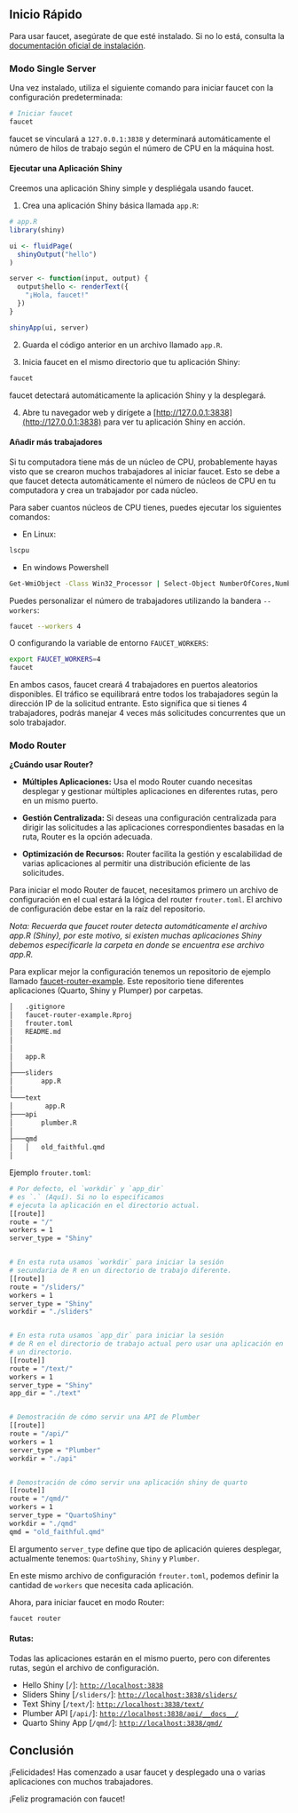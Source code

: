 ## Inicio Rápido

Para usar faucet, asegúrate de que esté instalado. Si no lo está, consulta la [documentación oficial de instalación](./install.md).

### Modo Single Server

Una vez instalado, utiliza el siguiente comando para iniciar faucet con la configuración predeterminada:

```bash
# Iniciar faucet
faucet
```

faucet se vinculará a `127.0.0.1:3838` y determinará automáticamente el número de hilos de trabajo según el número de CPU en la máquina host.

#### Ejecutar una Aplicación Shiny

Creemos una aplicación Shiny simple y despliégala usando faucet.

1. Crea una aplicación Shiny básica llamada `app.R`:

```R
# app.R
library(shiny)

ui <- fluidPage(
  shinyOutput("hello")
)

server <- function(input, output) {
  output$hello <- renderText({
    "¡Hola, faucet!"
  })
}

shinyApp(ui, server)
```

2. Guarda el código anterior en un archivo llamado `app.R`.

3. Inicia faucet en el mismo directorio que tu aplicación Shiny:

```bash
faucet
```

faucet detectará automáticamente la aplicación Shiny y la desplegará.

4. Abre tu navegador web y dirígete a [http://127.0.0.1:3838](http://127.0.0.1:3838) para ver tu aplicación Shiny en acción.

#### Añadir más trabajadores

Si tu computadora tiene más de un núcleo de CPU, probablemente hayas visto que se crearon muchos trabajadores al iniciar faucet. Esto se debe a que faucet detecta automáticamente el número de núcleos de CPU en tu computadora y crea un trabajador por cada núcleo.

Para saber cuantos núcleos de CPU tienes, puedes ejecutar los siguientes comandos:

- En Linux:
```bash
lscpu
```

- En windows Powershell

```bash
Get-WmiObject -Class Win32_Processor | Select-Object NumberOfCores,NumberOfLogicalProcessors
```

Puedes personalizar el número de trabajadores utilizando la bandera `--workers`:

```bash
faucet --workers 4
```

O configurando la variable de entorno `FAUCET_WORKERS`:

```bash
export FAUCET_WORKERS=4
faucet
```

En ambos casos, faucet creará 4 trabajadores en puertos aleatorios disponibles. El tráfico se equilibrará entre todos los trabajadores según la dirección IP de la solicitud entrante. Esto significa que si tienes 4 trabajadores, podrás manejar 4 veces más solicitudes concurrentes que un solo trabajador.

### Modo Router

**¿Cuándo usar Router?**

- **Múltiples Aplicaciones:** Usa el modo Router cuando necesitas desplegar y gestionar múltiples aplicaciones en diferentes rutas, pero en un mismo puerto.

- **Gestión Centralizada:** Si deseas una configuración centralizada para dirigir las solicitudes a las aplicaciones correspondientes basadas en la ruta, Router es la opción adecuada.

- **Optimización de Recursos:** Router facilita la gestión y escalabilidad de varias aplicaciones al permitir una distribución eficiente de las solicitudes.

Para iniciar el modo Router de faucet, necesitamos primero un archivo de configuración en el cual estará la lógica del router `frouter.toml`. El archivo de configuración debe estar en la raíz del repositorio. 

*Nota: Recuerda que faucet router detecta automáticamente el archivo app.R (Shiny), por este motivo, si existen muchas aplicaciones Shiny debemos especificarle la carpeta en donde se encuentra ese archivo app.R.*

Para explicar mejor la configuración tenemos un repositorio de ejemplo llamado [faucet-router-example](https://github.com/ixpantia/faucet-router-example). Este repositorio tiene diferentes aplicaciones (Quarto, Shiny y Plumper) por carpetas. 

```bash
│   .gitignore
│   faucet-router-example.Rproj
│   frouter.toml
│   README.md
│   
│   
│   app.R
│
├───sliders
│       app.R
│
└───text
│        app.R
├───api
│       plumber.R
│
├───qmd
│   │   old_faithful.qmd
│
```

Ejemplo `frouter.toml`:

```sh
# Por defecto, el `workdir` y `app_dir`
# es `.` (Aquí). Si no lo especificamos
# ejecuta la aplicación en el directorio actual.
[[route]]
route = "/"
workers = 1
server_type = "Shiny"


# En esta ruta usamos `workdir` para iniciar la sesión
# secundaria de R en un directorio de trabajo diferente.
[[route]]
route = "/sliders/"
workers = 1
server_type = "Shiny"
workdir = "./sliders"


# En esta ruta usamos `app_dir` para iniciar la sesión
# de R en el directorio de trabajo actual pero usar una aplicación en
# un directorio.
[[route]]
route = "/text/"
workers = 1
server_type = "Shiny"
app_dir = "./text"


# Demostración de cómo servir una API de Plumber
[[route]]
route = "/api/"
workers = 1
server_type = "Plumber"
workdir = "./api"


# Demostración de cómo servir una aplicación shiny de quarto
[[route]]
route = "/qmd/"
workers = 1
server_type = "QuartoShiny"
workdir = "./qmd"
qmd = "old_faithful.qmd"
```

El argumento `server_type` define que tipo de aplicación quieres desplegar, actualmente tenemos: `QuartoShiny`, `Shiny` y `Plumber`.

En este mismo archivo de configuración `frouter.toml`, podemos definir la cantidad de `workers` que necesita cada aplicación.

Ahora, para iniciar faucet en modo Router:

```sh
faucet router
```

#### Rutas:

Todas las aplicaciones estarán en el mismo puerto, pero con diferentes rutas, según el archivo de configuración. 

- Hello Shiny [`/`]: [`http://localhost:3838`](http://localhost:3838)
- Sliders Shiny [`/sliders/`]: [`http://localhost:3838/sliders/`](http://localhost:3838/sliders/)
- Text Shiny [`/text/`]: [`http://localhost:3838/text/`](http://localhost:3838/text/)
- Plumber API [`/api/`]: [`http://localhost:3838/api/__docs__/`](http://localhost:3838/api/__docs__/)
- Quarto Shiny App [`/qmd/`]: [`http://localhost:3838/qmd/`](http://localhost:3838/qmd/)



## Conclusión

¡Felicidades! Has comenzado a usar faucet y desplegado una o varias aplicaciones con muchos trabajadores.

¡Feliz programación con faucet!
